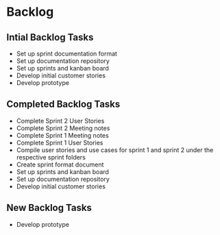 # Backlog

## Intial Backlog Tasks
-   Set up sprint documentation format
-   Set up documentation repository
-   Set up sprints and kanban board
-   Develop initial customer stories
-   Develop prototype

## Completed Backlog Tasks
-  Complete Sprint 2 User Stories	
-  Complete Sprint 2 Meeting notes	
-  Complete Sprint 1 Meeting notes	
-  Complete Sprint 1 User Stories	
-  Compile user stories and use cases for sprint 1 and sprint 2 under the respective sprint folders	
-  Create sprint format document	
-  Set up sprints and kanban board	
-  Set up documentation repository	
-  Develop initial customer stories	

## New Backlog Tasks

-   Develop prototype
